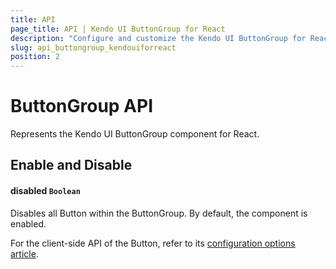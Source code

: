 ```yaml
---
title: API
page_title: API | Kendo UI ButtonGroup for React
description: "Configure and customize the Kendo UI ButtonGroup for React through its API reference."
slug: api_buttongroup_kendouiforreact
position: 2
---
```


# ButtonGroup API

Represents the Kendo UI ButtonGroup component for React.

## Enable and Disable

#### disabled `Boolean`

Disables all Button within the ButtonGroup. By default, the component is enabled.

For the client-side API of the Button, refer to its [configuration options article](https://github.com/telerik/kendo-react-buttons/blob/master/docs/button/api.md).
